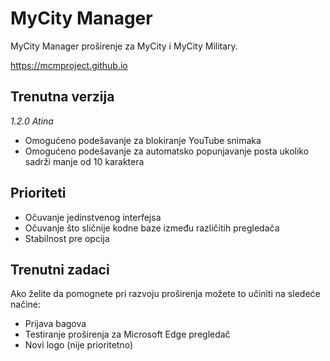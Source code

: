# MyCity Manager

MyCity Manager proširenje za MyCity i MyCity Military.

https://mcmproject.github.io

## Trenutna verzija

*1.2.0 Atina*

- Omogućeno podešavanje za blokiranje YouTube snimaka
- Omogućeno podešavanje za automatsko popunjavanje posta ukoliko sadrži manje od 10 karaktera

## Prioriteti

- Očuvanje jedinstvenog interfejsa
- Očuvanje što sličnije kodne baze između različitih pregledača
- Stabilnost pre opcija

## Trenutni zadaci

Ako želite da pomognete pri razvoju proširenja možete to učiniti na sledeće načine:

- Prijava bagova
- Testiranje proširenja za Microsoft Edge pregledač
- Novi logo (nije prioritetno)